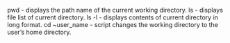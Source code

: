 pwd - displays the path name of the current working directory. ls - displays file list of current directory. ls -l - displays contents of current directory in long format. cd ~user_name - script changes the working directory to the user’s home directory.
